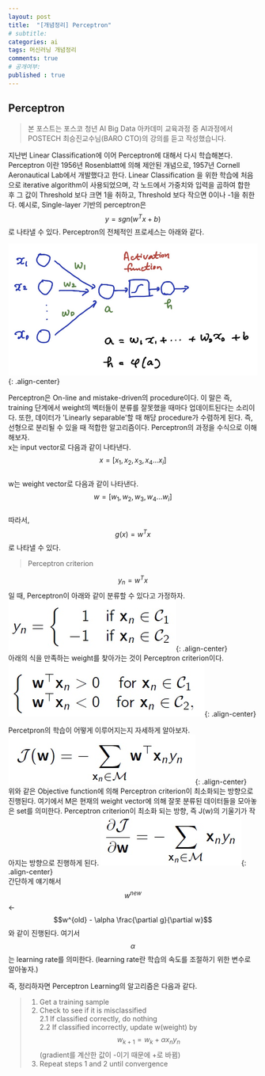 ```yaml
---
layout: post
title:  "[개념정리] Perceptron"
# subtitle: 
categories: ai
tags: 머신러닝 개념정리
comments: true
# 공개여부:
published : true
---
```


## Perceptron
> 본 포스트는 포스코 청년 AI Big Data 아카데미 교육과정 중 AI과정에서 POSTECH 최승진교수님(BARO CTO)의 강의를 듣고 작성했습니다.

지난번 Linear Classification에 이어 Perceptron에 대해서 다시 학습해본다. Perceptron 이란 1956년 Rosenblatt에 의해 제안된 개념으로, 1957년 Cornell Aeronautical Lab에서 개발했다고 한다. Linear Classification 을 위한 학습에 처음으로 iterative algorithm이 사용되었으며, 각 노드에서 가중치와 입력을 곱하여 합한 후 그 값이 Threshold 보다 크면 1을 취하고, Threshold 보다 작으면 0이나 -1을 취한다. 예시로, Single-layer 기반의 perceptron은 $$y = sgn(w^T x + b)$$로 나타낼 수 있다. Perceptron의 전체적인 프로세스는 아래와 같다.

![](/assets/img/20200607/1.jpg){: .align-center}  

Perceptron은 On-line and mistake-driven의 procedure이다. 이 말은 즉, training 단계에서 weight의 벡터들이 분류를 잘못했을 때마다 업데이트된다는 소리이다. 또한, 데이터가 'Linearly separable'할 때 해당 procedure가 수렴하게 된다. 즉, 선형으로 분리될 수 있을 때 적합한 알고리즘이다. Perceptron의 과정을 수식으로 이해해보자.  
x는 input vector로 다음과 같이 나타낸다. $$x = [x_{1}, x_{2}, x_{3}, x_{4} ... x_{i}]$$  
w는 weight vector로 다음과 같이 나타낸다. $$w = [w_{1}, w_{2}, w_{3}, w_{4} ... w_{i}]$$  
따라서, $$ g(x) = w^T x$$로 나타낼 수 있다.

> Perceptron criterion

$$ y_{n} = w^T x $$ 일 때, Perceptron이 아래와 같이 분류할 수 있다고 가정하자.
![](/assets/img/20200607/2.jpg){: .align-center}  
아래의 식을 만족하는 weight를 찾아가는 것이 Perceptron criterion이다.
![](/assets/img/20200607/3.jpg){: .align-center}

Percetpron의 학습이 어떻게 이루어지는지 자세하게 알아보자.
![](/assets/img/20200607/4.jpg){: .align-center}  
위와 같은 Objective function에 의해 Perceptron criterion이 최소화되는 방향으로 진행된다. 여기에서 M은 현재의 weight vector에 의해 잘못 분류된 데이터들을 모아놓은 set를 의미한다. Perceptron criterion이 최소화 되는 방향, 즉 J(w)의 기울기가 작아지는 방향으로 진행하게 된다.
![](/assets/img/20200607/5.jpg){: .align-center}  
간단하게 얘기해서 $$w^{new}$$ ← $$w^{old} - \alpha \frac{\partial g}{\partial w}$$ 와 같이 진행된다. 여기서 $$\alpha$$는 learning rate를 의미한다. (learning rate란 학습의 속도를 조절하기 위한 변수로 알아놓자.)


즉, 정리하자면 Perceptron Learning의 알고리즘은 다음과 같다.
>1. Get a training sample
>2. Check to see if it is misclassified  
> 2.1 If classified correctly, do nothing  
> 2.2 If classified incorrectly, update w(weight) by  
>     $$w_{k+1}=w_{k} + \alpha x_{n}y_{n}$$  (gradient를 계산한 값이 -이기 때문에 +로 바뀜)
>3. Repeat steps 1 and 2 until convergence